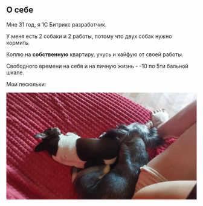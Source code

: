 ## О себе

Мне 31 год, я 1С Битрикс разработчик.

У меня есть 2 собаки и 2 работы, потому что двух собак нужно кормить.

Коплю на **собственную** квартиру, учусь и кайфую от своей работы.

Свободного времени на себя и на личную жизнь - -10 по 5ти бальной шкале.

Мои песюльки:

![](photo.jpg)

